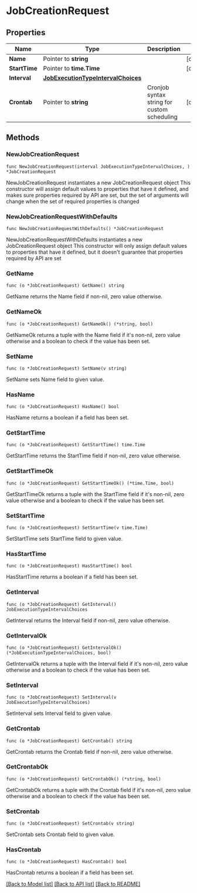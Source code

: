 # JobCreationRequest

## Properties

Name | Type | Description | Notes
------------ | ------------- | ------------- | -------------
**Name** | Pointer to **string** |  | [optional] 
**StartTime** | Pointer to **time.Time** |  | [optional] 
**Interval** | [**JobExecutionTypeIntervalChoices**](JobExecutionTypeIntervalChoices.md) |  | 
**Crontab** | Pointer to **string** | Cronjob syntax string for custom scheduling | [optional] 

## Methods

### NewJobCreationRequest

`func NewJobCreationRequest(interval JobExecutionTypeIntervalChoices, ) *JobCreationRequest`

NewJobCreationRequest instantiates a new JobCreationRequest object
This constructor will assign default values to properties that have it defined,
and makes sure properties required by API are set, but the set of arguments
will change when the set of required properties is changed

### NewJobCreationRequestWithDefaults

`func NewJobCreationRequestWithDefaults() *JobCreationRequest`

NewJobCreationRequestWithDefaults instantiates a new JobCreationRequest object
This constructor will only assign default values to properties that have it defined,
but it doesn't guarantee that properties required by API are set

### GetName

`func (o *JobCreationRequest) GetName() string`

GetName returns the Name field if non-nil, zero value otherwise.

### GetNameOk

`func (o *JobCreationRequest) GetNameOk() (*string, bool)`

GetNameOk returns a tuple with the Name field if it's non-nil, zero value otherwise
and a boolean to check if the value has been set.

### SetName

`func (o *JobCreationRequest) SetName(v string)`

SetName sets Name field to given value.

### HasName

`func (o *JobCreationRequest) HasName() bool`

HasName returns a boolean if a field has been set.

### GetStartTime

`func (o *JobCreationRequest) GetStartTime() time.Time`

GetStartTime returns the StartTime field if non-nil, zero value otherwise.

### GetStartTimeOk

`func (o *JobCreationRequest) GetStartTimeOk() (*time.Time, bool)`

GetStartTimeOk returns a tuple with the StartTime field if it's non-nil, zero value otherwise
and a boolean to check if the value has been set.

### SetStartTime

`func (o *JobCreationRequest) SetStartTime(v time.Time)`

SetStartTime sets StartTime field to given value.

### HasStartTime

`func (o *JobCreationRequest) HasStartTime() bool`

HasStartTime returns a boolean if a field has been set.

### GetInterval

`func (o *JobCreationRequest) GetInterval() JobExecutionTypeIntervalChoices`

GetInterval returns the Interval field if non-nil, zero value otherwise.

### GetIntervalOk

`func (o *JobCreationRequest) GetIntervalOk() (*JobExecutionTypeIntervalChoices, bool)`

GetIntervalOk returns a tuple with the Interval field if it's non-nil, zero value otherwise
and a boolean to check if the value has been set.

### SetInterval

`func (o *JobCreationRequest) SetInterval(v JobExecutionTypeIntervalChoices)`

SetInterval sets Interval field to given value.


### GetCrontab

`func (o *JobCreationRequest) GetCrontab() string`

GetCrontab returns the Crontab field if non-nil, zero value otherwise.

### GetCrontabOk

`func (o *JobCreationRequest) GetCrontabOk() (*string, bool)`

GetCrontabOk returns a tuple with the Crontab field if it's non-nil, zero value otherwise
and a boolean to check if the value has been set.

### SetCrontab

`func (o *JobCreationRequest) SetCrontab(v string)`

SetCrontab sets Crontab field to given value.

### HasCrontab

`func (o *JobCreationRequest) HasCrontab() bool`

HasCrontab returns a boolean if a field has been set.


[[Back to Model list]](../README.md#documentation-for-models) [[Back to API list]](../README.md#documentation-for-api-endpoints) [[Back to README]](../README.md)


